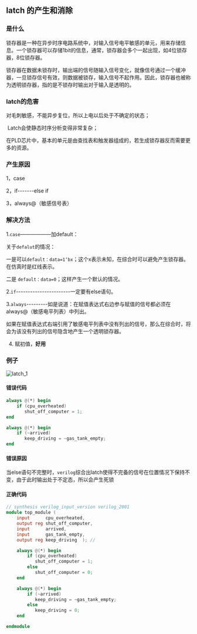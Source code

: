 ## latch 的产生和消除



### 是什么

​    锁存器是一种在异步时序电路系统中，对输入信号电平敏感的单元，用来存储信息。一个锁存器可以存储1bit的信息，通常，锁存器会多个一起出现，如4位锁存器，8位锁存器。

​     锁存器在数据未锁存时，输出端的信号随输入信号变化，就像信号通过一个缓冲器，一旦锁存信号有效，则数据被锁存，输入信号不起作用。因此，锁存器也被称为透明锁存器，指的是不锁存时输出对于输入是透明的。



### latch的危害

 对毛刺敏感，不能异步复位，所以上电以后处于不确定的状态；

​    Latch会使静态时序分析变得非常复杂；

​    在PLD芯片中，基本的单元是由查找表和触发器组成的，若生成锁存器反而需要更多的资源。



### 产生原因

1，case

2，if-------else if

3，always@（敏感信号表）

### 解决方法

1.`case`——————加default：

关于`defalut`的情况：

一是可以`default：data=1‘bx`；这个x表示未知，在综合时可以避免产生锁存器。在仿真时是红线表示。

二是  `default：data=0`；这样产生一个默认的情况。

2.`if`-----------------------一定要有else语句。

3.`always`---------如是说道：在赋值表达式右边参与赋值的信号都必须在always@（敏感电平列表）中列出。

如果在赋值表达式右端引用了敏感电平列表中没有列出的信号，那么在综合时，将会为该没有列出的信号隐含地产生一个透明锁存器。

4. 赋初值，**好用**

### 例子

![latch_1](C:\Users\YUSN\Desktop\notebook\img\latch_1.png)

#### 错误代码

```verilog
always @(*) begin
    if (cpu_overheated)
       shut_off_computer = 1;
end

always @(*) begin
    if (~arrived)
       keep_driving = ~gas_tank_empty;
end
```

#### 错误原因

当else语句不完整时，`verilog`综合出latch使得不完备的信号在位置情况下保持不变，由于此时输出处于不定态，所以会产生死锁

#### 正确代码

```verilog
// synthesis verilog_input_version verilog_2001
module top_module (
    input      cpu_overheated,
    output reg shut_off_computer,
    input      arrived,
    input      gas_tank_empty,
    output reg keep_driving  ); //

    always @(*) begin
        if (cpu_overheated)
           shut_off_computer = 1;
        else 
           shut_off_computer = 0;
    end

    always @(*) begin
        if (~arrived)
           keep_driving = ~gas_tank_empty;
        else 
           keep_driving = 0;
    end

endmodule
```





